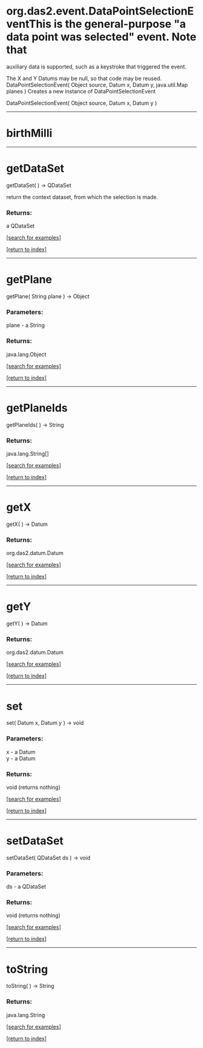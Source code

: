 # org.das2.event.DataPointSelectionEventThis is the general-purpose "a data point was selected" event.  Note that
 auxiliary data is supported, such as a keystroke that triggered the event.
 
 The X and Y Datums may be null, so that code may be reused.
DataPointSelectionEvent( Object source, Datum x, Datum y, java.util.Map planes )
Creates a new instance of DataPointSelectionEvent

DataPointSelectionEvent( Object source, Datum x, Datum y )


***
<a name="birthMilli"></a>
# birthMilli



***
<a name="getDataSet"></a>
# getDataSet
getDataSet(  ) &rarr; QDataSet

return the context dataset, from which the selection is made.

### Returns:
a QDataSet


<a href="https://github.com/autoplot/dev/search?q=getDataSet&unscoped_q=getDataSet">[search for examples]</a>

<a href="https://github.com/autoplot/documentation/blob/master/javadoc/index-all.md">[return to index]</a>

***
<a name="getPlane"></a>
# getPlane
getPlane( String plane ) &rarr; Object



### Parameters:
plane - a String

### Returns:
java.lang.Object


<a href="https://github.com/autoplot/dev/search?q=getPlane&unscoped_q=getPlane">[search for examples]</a>

<a href="https://github.com/autoplot/documentation/blob/master/javadoc/index-all.md">[return to index]</a>

***
<a name="getPlaneIds"></a>
# getPlaneIds
getPlaneIds(  ) &rarr; String



### Returns:
java.lang.String[]


<a href="https://github.com/autoplot/dev/search?q=getPlaneIds&unscoped_q=getPlaneIds">[search for examples]</a>

<a href="https://github.com/autoplot/documentation/blob/master/javadoc/index-all.md">[return to index]</a>

***
<a name="getX"></a>
# getX
getX(  ) &rarr; Datum



### Returns:
org.das2.datum.Datum


<a href="https://github.com/autoplot/dev/search?q=getX&unscoped_q=getX">[search for examples]</a>

<a href="https://github.com/autoplot/documentation/blob/master/javadoc/index-all.md">[return to index]</a>

***
<a name="getY"></a>
# getY
getY(  ) &rarr; Datum



### Returns:
org.das2.datum.Datum


<a href="https://github.com/autoplot/dev/search?q=getY&unscoped_q=getY">[search for examples]</a>

<a href="https://github.com/autoplot/documentation/blob/master/javadoc/index-all.md">[return to index]</a>

***
<a name="set"></a>
# set
set( Datum x, Datum y ) &rarr; void



### Parameters:
x - a Datum
<br>y - a Datum

### Returns:
void (returns nothing)


<a href="https://github.com/autoplot/dev/search?q=set&unscoped_q=set">[search for examples]</a>

<a href="https://github.com/autoplot/documentation/blob/master/javadoc/index-all.md">[return to index]</a>

***
<a name="setDataSet"></a>
# setDataSet
setDataSet( QDataSet ds ) &rarr; void



### Parameters:
ds - a QDataSet

### Returns:
void (returns nothing)


<a href="https://github.com/autoplot/dev/search?q=setDataSet&unscoped_q=setDataSet">[search for examples]</a>

<a href="https://github.com/autoplot/documentation/blob/master/javadoc/index-all.md">[return to index]</a>

***
<a name="toString"></a>
# toString
toString(  ) &rarr; String



### Returns:
java.lang.String


<a href="https://github.com/autoplot/dev/search?q=toString&unscoped_q=toString">[search for examples]</a>

<a href="https://github.com/autoplot/documentation/blob/master/javadoc/index-all.md">[return to index]</a>

